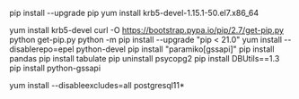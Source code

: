pip install --upgrade pip
yum install krb5-devel-1.15.1-50.el7.x86_64

yum install krb5-devel
curl -O https://bootstrap.pypa.io/pip/2.7/get-pip.py
python get-pip.py
python -m pip install --upgrade "pip < 21.0"
yum install --disablerepo=epel python-devel
pip install "paramiko[gssapi]"
pip install pandas
pip install tabulate
pip uninstall psycopg2
pip install DBUtils==1.3
pip install python-gssapi


yum install --disableexcludes=all  postgresql11*
